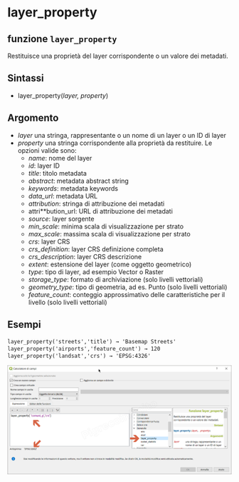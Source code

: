 # layer\_property

## funzione `layer_property`

Restituisce una proprietà del layer corrispondente o un valore dei metadati.

## Sintassi

* layer\_property\(_layer, property_\)

## Argomento

* _layer_ una stringa, rappresentante o un nome di un layer o un ID di layer
* _property_ una stringa corrispondente alla proprietà da restituire. Le opzioni valide sono:
  * _name_: nome del layer
  * _id_: layer ID
  * _title_: titolo metadata
  * _abstract_: metadata abstract string
  * _keywords_: metadata keywords
  * _data\_url_: metadata URL
  * _attribution_: stringa di attribuzione dei metadati
  * attri\*\*bution\_url: URL di attribuzione dei metadati
  * _source_: layer sorgente
  * _min\_scale_: minima scala di visualizzazione per strato
  * _max\_scale_: massima scala di visualizzazione per strato
  * _crs_: layer CRS
  * _crs\_definition_: layer CRS definizione completa
  * _crs\_description_: layer CRS descrizione
  * _extent_: estensione del layer \(come oggetto geometrico\)
  * _type_: tipo di layer, ad esempio Vector o Raster
  * _storage\_type_: formato di archiviazione \(solo livelli vettoriali\)
  * _geometry\_type_: tipo di geometria, ad es. Punto \(solo livelli vettoriali\)
  * _feature\_count_: conteggio approssimativo delle caratteristiche per il livello \(solo livelli vettoriali\)

## Esempi

```text
layer_property('streets','title') → 'Basemap Streets'
layer_property('airports','feature_count') → 120
layer_property('landsat','crs') → 'EPSG:4326'
```

![](../../../.gitbook/assets/layer_property1%20%281%29.png)

